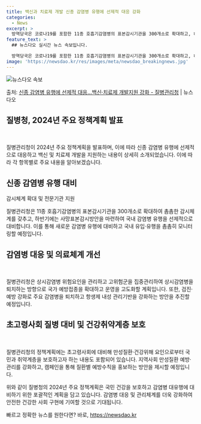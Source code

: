 ```yaml
---
title: 백신과 치료제 개발 신종 감염병 유행에 선제적 대응 강화
categories:
  - News
excerpt: >
  방역당국은 코로나19를 포함한 11종 호흡기감염병의 표본감시기관을 300개소로 확대하고, 하반기에는 사망표본…
feature_text: >
  ## 뉴스다오 실시간 뉴스 속보입니다.

  방역당국은 코로나19를 포함한 11종 호흡기감염병의 표본감시기관을 300개소로 확대하고, 하반기에는 사망표본…
image: 'https://newsdao.kr/res/images/meta/newsdao_breakingnews.jpg'
---
```


![뉴스다오 속보](https://newsdao.kr/res/images/meta/newsdao_breakingnews.jpg)

<p>출처: <a href="https://newsdao.kr/3172" rel="dofollow">신종 감염병 유행에 선제적 대응…백신·치료제 개발지원 강화 - 질병관리청</a> | 뉴스다오</p>

<h2 data-ke-size="size26">질병청, 2024년 주요 정책계획 발표</h2>
<p data-ke-size="size16">&nbsp;</p>

질병관리청이 2024년 주요 정책계획을 발표하며, 이에 따라 신종 감염병 유행에 선제적으로 대응하고 백신 및 치료제 개발을 지원하는 내용이 상세히 소개되었습니다. 이에 따라 각 항목별로 주요 내용을 알아보겠습니다.

<h2 data-ke-size="size26">신종 감염병 유행 대비</h2>
<p data-ke-size="size16">감시체계 확대 및 전문기관 지원</p>
질병관리청은 11종 호흡기감염병의 표본감시기관을 300개소로 확대하여 촘촘한 감시체계를 갖추고, 하반기에는 사망표본감시방안을 마련하여 국내 감염병 유행을 선제적으로 대비합니다. 이를 통해 새로운 감염병 유행에 대비하고 국내 유입·유행을 촘촘히 모니터링할 예정입니다.

<h2 data-ke-size="size26">감염병 대응 및 의료체계 개선</h2>
<p data-ke-size="size16">&nbsp;</p>
질병관리청은 상시감염병 위험요인을 관리하고 고위험군을 집중관리하여 상시감염병을 퇴치하는 방향으로 국가 예방접종을 확대하고 운영을 고도화할 계획입니다. 또한, 검진·예방 강화로 주요 감염병을 퇴치하고 항생제 내성 관리기반을 강화하는 방안을 추진할 예정입니다.

<h2 data-ke-size="size26">초고령사회 질병 대비 및 건강취약계층 보호</h2>
<p data-ke-size="size16">&nbsp;</p>
질병관리청의 정책계획에는 초고령사회에 대비해 만성질환·건강위해 요인으로부터 국민과 취약계층을 보호하고자 하는 내용도 포함되어 있습니다. 지역사회 만성질환 예방·관리를 강화하고, 캠페인을 통해 질환별 예방수칙을 홍보하는 방안을 제시할 예정입니다.

위와 같이 질병청의 2024년 주요 정책계획은 국민 건강을 보호하고 감염병 대유행에 대비하기 위한 포괄적인 계획을 담고 있습니다. 감염병 대응 및 관리체계를 더욱 강화하여 안전한 건강한 사회 구현에 기여할 것으로 기대됩니다. 

빠르고 정확한 뉴스를 원한다면? 바로, <a href="https://newsdao.kr" rel="dofollow">https://newsdao.kr</a>


